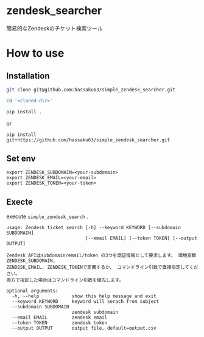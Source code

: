 # zendesk_searcher

簡易的なZendeskのチケット検索ツール

# How to use

## Installation

```bash
git clone git@github.com:hassaku63/simple_zendesk_searcher.git

cd '<cloned-dir>'

pip install .
```

or

```text
pip install git+https://github.com/hassaku63/simple_zendesk_searcher.git
```

## Set env


```text
export ZENDESK_SUBDOMAIN=<your-subdomain>
export ZENDESK_EMAIL=<your-email>
export ZENDESK_TOKEN=<your-token>
```

## Execte

execute `simple_zendesk_search` .

```text
usage: Zendesk ticket search [-h] --keyword KEYWORD [--subdomain SUBDOMAIN]
                             [--email EMAIL] [--token TOKEN] [--output OUTPUT]

Zendesk APIはsubdomain/email/token の3つを認証情報として要求します。 環境変数ZENDESK_SUBDOMAIN,
ZENDESK_EMAIL, ZENDESK_TOKENで定義するか、 コマンドライン引数で直接指定してください。
両方で指定した場合はコマンドライン引数を優先します。

optional arguments:
  -h, --help            show this help message and exit
  --keyword KEYWORD     keyword will serach from subject
  --subdomain SUBDOMAIN
                        zendesk subdomain
  --email EMAIL         zendesk email
  --token TOKEN         zendesk token
  --output OUTPUT       output file. default=output.csv

```
